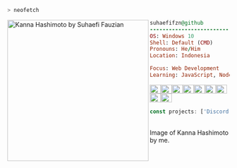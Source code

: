 ```bash
> neofetch
```

<img align="left" src="https://lh3.googleusercontent.com/JSOzIU9F3liJRHuZTehqTkBjZBqXFaHv7DQ1gn0r0DgiBFRykUVyIBBowIB7tEmlO7M=w2400" alt="Kanna Hashimoto by Suhaefi Fauzian" width="320" > 

```ruby
suhaefifzn@github
-------------------------
OS: Windows 10
Shell: Default (CMD)
Pronouns: He/Him
Location: Indonesia

Focus: Web Development
Learning: JavaScript, Node.js, GitHub
```
<p align="left">
  <img alt="#000000" src="https://www.colorhexa.com/000000.png" width="25" height="20" /><img alt="#474342" src="https://www.colorhexa.com/474342.png" width="25" height="20" /><img alt="#fbedf6" src="https://www.colorhexa.com/fbedf6.png" width="25" height="20" /><img alt="#371b58" src="https://www.colorhexa.com/371b58.png" width="25" height="20" /><img alt="#4c3575" src="https://www.colorhexa.com/4c3575.png" width="25" height="20" /><img alt="#f8b9b2" src="https://www.colorhexa.com/f8b9b2.png" width="25" height="20" /><img alt="#ae9c9d" src="https://www.colorhexa.com/ae9c9d.png" width="25" height="20" /><img alt="#FF8D29" src="https://www.colorhexa.com/ff8d29.png" width="25" height="20"><img alt="#ffcd38" src="https://www.colorhexa.com/ffcd38.png" width="25" height="20">
</p>

```javascript
const projects: ['Discord Bot', 'Movie Finder Website'];
```
<br>
Image of Kanna Hashimoto by me.

